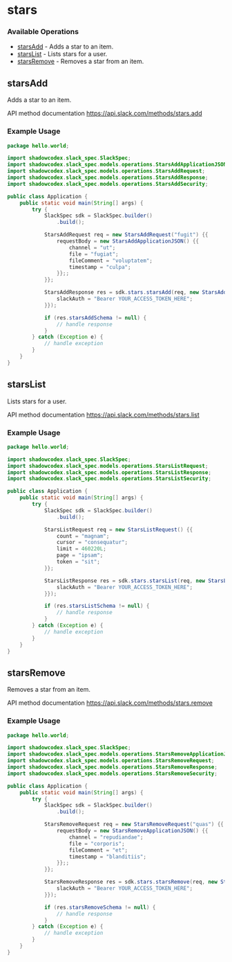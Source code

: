 # stars

### Available Operations

* [starsAdd](#starsadd) - Adds a star to an item.
* [starsList](#starslist) - Lists stars for a user.
* [starsRemove](#starsremove) - Removes a star from an item.

## starsAdd

Adds a star to an item.

API method documentation
<https://api.slack.com/methods/stars.add>

### Example Usage

```java
package hello.world;

import shadowcodex.slack_spec.SlackSpec;
import shadowcodex.slack_spec.models.operations.StarsAddApplicationJSON;
import shadowcodex.slack_spec.models.operations.StarsAddRequest;
import shadowcodex.slack_spec.models.operations.StarsAddResponse;
import shadowcodex.slack_spec.models.operations.StarsAddSecurity;

public class Application {
    public static void main(String[] args) {
        try {
            SlackSpec sdk = SlackSpec.builder()
                .build();

            StarsAddRequest req = new StarsAddRequest("fugit") {{
                requestBody = new StarsAddApplicationJSON() {{
                    channel = "ut";
                    file = "fugiat";
                    fileComment = "voluptatem";
                    timestamp = "culpa";
                }};;
            }};            

            StarsAddResponse res = sdk.stars.starsAdd(req, new StarsAddSecurity("expedita") {{
                slackAuth = "Bearer YOUR_ACCESS_TOKEN_HERE";
            }});

            if (res.starsAddSchema != null) {
                // handle response
            }
        } catch (Exception e) {
            // handle exception
        }
    }
}
```

## starsList

Lists stars for a user.

API method documentation
<https://api.slack.com/methods/stars.list>

### Example Usage

```java
package hello.world;

import shadowcodex.slack_spec.SlackSpec;
import shadowcodex.slack_spec.models.operations.StarsListRequest;
import shadowcodex.slack_spec.models.operations.StarsListResponse;
import shadowcodex.slack_spec.models.operations.StarsListSecurity;

public class Application {
    public static void main(String[] args) {
        try {
            SlackSpec sdk = SlackSpec.builder()
                .build();

            StarsListRequest req = new StarsListRequest() {{
                count = "magnam";
                cursor = "consequatur";
                limit = 460220L;
                page = "ipsam";
                token = "sit";
            }};            

            StarsListResponse res = sdk.stars.starsList(req, new StarsListSecurity("voluptatum") {{
                slackAuth = "Bearer YOUR_ACCESS_TOKEN_HERE";
            }});

            if (res.starsListSchema != null) {
                // handle response
            }
        } catch (Exception e) {
            // handle exception
        }
    }
}
```

## starsRemove

Removes a star from an item.

API method documentation
<https://api.slack.com/methods/stars.remove>

### Example Usage

```java
package hello.world;

import shadowcodex.slack_spec.SlackSpec;
import shadowcodex.slack_spec.models.operations.StarsRemoveApplicationJSON;
import shadowcodex.slack_spec.models.operations.StarsRemoveRequest;
import shadowcodex.slack_spec.models.operations.StarsRemoveResponse;
import shadowcodex.slack_spec.models.operations.StarsRemoveSecurity;

public class Application {
    public static void main(String[] args) {
        try {
            SlackSpec sdk = SlackSpec.builder()
                .build();

            StarsRemoveRequest req = new StarsRemoveRequest("quas") {{
                requestBody = new StarsRemoveApplicationJSON() {{
                    channel = "repudiandae";
                    file = "corporis";
                    fileComment = "et";
                    timestamp = "blanditiis";
                }};;
            }};            

            StarsRemoveResponse res = sdk.stars.starsRemove(req, new StarsRemoveSecurity("ex") {{
                slackAuth = "Bearer YOUR_ACCESS_TOKEN_HERE";
            }});

            if (res.starsRemoveSchema != null) {
                // handle response
            }
        } catch (Exception e) {
            // handle exception
        }
    }
}
```
